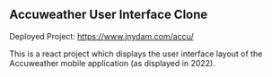 ## Accuweather User Interface Clone

Deployed Project: https://www.jnydam.com/accu/

This is a react project which displays the user interface layout of the Accuweather mobile application (as displayed in 2022).

